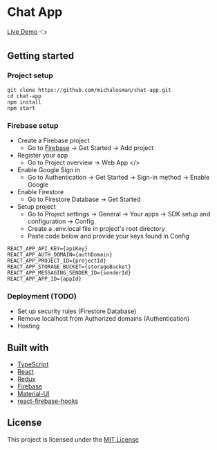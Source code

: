 # Chat App

[Live Demo](https://michalosman.github.io/chat-app/) :point_left:

## Getting started

### Project setup

```
git clone https://github.com/michalosman/chat-app.git
cd chat-app
npm install
npm start
```

### Firebase setup

- Create a Firebase project
  - Go to [Firebase](https://firebase.google.com/) &rarr; Get Started &rarr; Add project
- Register your app
  - Go to Project overview &rarr; Web App </>
- Enable Google Sign in
  - Go to Authentication &rarr; Get Started &rarr; Sign-in method &rarr; Enable Google
- Enable Firestore
  - Go to Firestore Database &rarr; Get Started
- Setup project
  - Go to Project settings &rarr; General &rarr; Your apps &rarr; SDK setup and configuration &rarr; Config
  - Create a .env.local file in project's root directory
  - Paste code below and provide your keys found in Config

```
REACT_APP_API_KEY={apiKey}
REACT_APP_AUTH_DOMAIN={authDomain}
REACT_APP_PROJECT_ID={projectId}
REACT_APP_STORAGE_BUCKET={storageBucket}
REACT_APP_MESSAGING_SENDER_ID={senderId}
REACT_APP_APP_ID={appId}
```

### Deployment (TODO)

- Set up security rules (Firestore Database)
- Remove localhost from Authorized domains (Authentication)
- Hosting

## Built with

- [TypeScript](https://www.typescriptlang.org/)
- [React](https://reactjs.org/)
- [Redux](https://redux.js.org/)
- [Firebase](https://firebase.google.com/)
- [Material-UI](https://material-ui.com/)
- [react-firebase-hooks](https://github.com/CSFrequency/react-firebase-hooks)

## License

This project is licensed under the [MIT License](https://github.com/michalosman/chat-app/blob/main/LICENSE)
